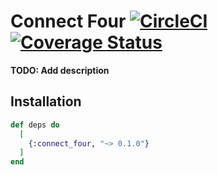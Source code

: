 # Connect Four [![CircleCI](https://circleci.com/gh/rjdellecese/connect_four.svg?style=svg)](https://circleci.com/gh/rjdellecese/connect_four) [![Coverage Status](https://coveralls.io/repos/github/rjdellecese/connect_four/badge.svg?branch=master)](https://coveralls.io/github/rjdellecese/connect_four?branch=master)

**TODO: Add description**

## Installation

```elixir
def deps do
  [
    {:connect_four, "~> 0.1.0"}
  ]
end
```
